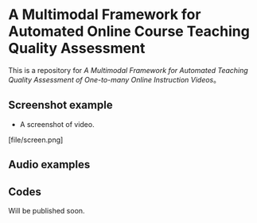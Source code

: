 # A Multimodal Framework for Automated Online Course Teaching Quality Assessment

This is a repository for *A Multimodal Framework for Automated Teaching Quality Assessment of One-to-many Online Instruction Videos*。

## Screenshot example

* A screenshot of video.

<image>[file/screen.png]</image>

## Audio examples



## Codes
Will be published soon.


